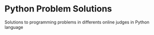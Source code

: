 # Python Problem Solutions
 Solutions to programming problems in differents online judges in Python language 
